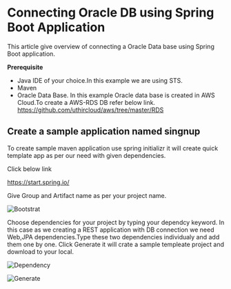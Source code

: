 # Connecting Oracle DB using Spring Boot Application

This article give overview of connecting a Oracle Data base using Spring Boot application.

**Prerequisite**

 - Java IDE of your choice.In this example we are using STS.
 - Maven
 - Oracle Data Base. In this example Oracle data base is created in AWS Cloud.To create a AWS-RDS DB refer below link.
   https://github.com/uthircloud/aws/tree/master/RDS
   
 
 ## Create a sample application named singnup
 
 To create sample maven application use spring initializr it will create quick template app as per our need with given
 dependencies.
 
 Click below link
 
 https://start.spring.io/
 
 Give Group and Artifact name as per your project name.
 
 ![Bootstrat](https://user-images.githubusercontent.com/50639924/65980809-de99ab80-e445-11e9-9ce9-3decb69e84ae.PNG)
 
 Choose dependencies for your project by typing your dependcy keyword. In this case as we creating a
 REST application with DB connection we need Web,JPA dependencies.Type these two dependencies individualy and add them one by one.
 Click Generate it will crate a sample templeate project and download to your local.
 
 ![Dependency](https://user-images.githubusercontent.com/50639924/65981012-3e905200-e446-11e9-9a68-59054e2ebb89.PNG)
 
 ![Generate](https://user-images.githubusercontent.com/50639924/65981241-b1013200-e446-11e9-9598-9a528fc40c78.PNG)
   
 
 

